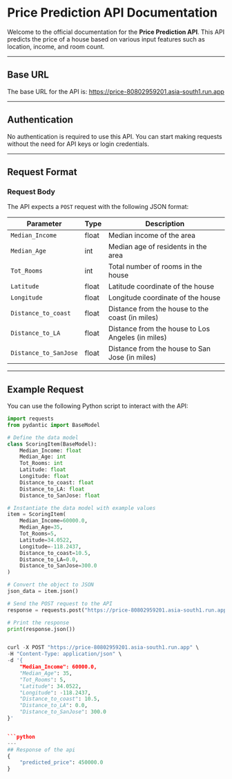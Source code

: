 # Price Prediction API Documentation

Welcome to the official documentation for the **Price Prediction API**. This API predicts the price of a house based on various input features such as location, income, and room count.

---

## Base URL

The base URL for the API is: https://price-80802959201.asia-south1.run.app


---

## Authentication

No authentication is required to use this API. You can start making requests without the need for API keys or login credentials.

---

## Request Format

### Request Body

The API expects a `POST` request with the following JSON format:

| Parameter              | Type    | Description                                  |
|------------------------|---------|----------------------------------------------|
| `Median_Income`         | float   | Median income of the area                   |
| `Median_Age`            | int     | Median age of residents in the area         |
| `Tot_Rooms`             | int     | Total number of rooms in the house          |
| `Latitude`              | float   | Latitude coordinate of the house            |
| `Longitude`             | float   | Longitude coordinate of the house           |
| `Distance_to_coast`     | float   | Distance from the house to the coast (in miles) |
| `Distance_to_LA`        | float   | Distance from the house to Los Angeles (in miles) |
| `Distance_to_SanJose`   | float   | Distance from the house to San Jose (in miles) |

---

## Example Request

You can use the following Python script to interact with the API:

```python
import requests
from pydantic import BaseModel

# Define the data model
class ScoringItem(BaseModel): 
    Median_Income: float
    Median_Age: int
    Tot_Rooms: int
    Latitude: float
    Longitude: float
    Distance_to_coast: float
    Distance_to_LA: float
    Distance_to_SanJose: float

# Instantiate the data model with example values
item = ScoringItem(
    Median_Income=60000.0,
    Median_Age=35,
    Tot_Rooms=5,
    Latitude=34.0522,
    Longitude=-118.2437,
    Distance_to_coast=10.5,
    Distance_to_LA=0.0,
    Distance_to_SanJose=300.0
)

# Convert the object to JSON
json_data = item.json()

# Send the POST request to the API
response = requests.post("https://price-80802959201.asia-south1.run.app", json=json_data)

# Print the response
print(response.json())


curl -X POST "https://price-80802959201.asia-south1.run.app" \
-H "Content-Type: application/json" \
-d '{
    "Median_Income": 60000.0,
    "Median_Age": 35,
    "Tot_Rooms": 5,
    "Latitude": 34.0522,
    "Longitude": -118.2437,
    "Distance_to_coast": 10.5,
    "Distance_to_LA": 0.0,
    "Distance_to_SanJose": 300.0
}'


```python
---
## Response of the api
{
    "predicted_price": 450000.0
}




